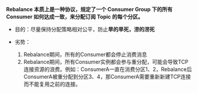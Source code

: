 **Rebalance 本质上是一种协议，规定了一个 Consumer Group 下的所有 Consumer 如何达成一致，来分配订阅 Topic 的每个分区。**

- 目的：尽量保持分配策略相对公平，防止**旱的旱死，涝的涝死**

- 劣势：
    1.  Rebalance期间，所有的Consumer都会停止消费消息
    2. Rebalance期间，所有Consumer实例都会参与重分配，可能会导致TCP连接资源的浪费。例如：ConsumerA一直在消费分区1、2，Rebalance后ConsumerA被重分配到分区3、4，那ConsumerA需要重新新建TCP连接而不能复用之前的连接。